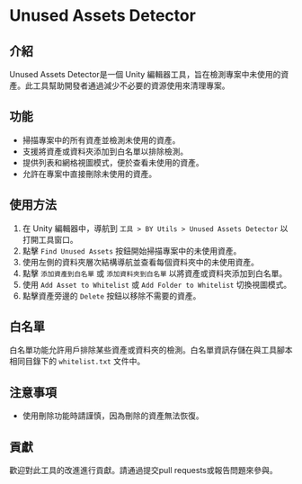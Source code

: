 # Unused Assets Detector

## 介紹
Unused Assets Detector是一個 Unity 編輯器工具，旨在檢測專案中未使用的資產。此工具幫助開發者通過減少不必要的資源使用來清理專案。

## 功能
- 掃描專案中的所有資產並檢測未使用的資產。
- 支援將資產或資料夾添加到白名單以排除檢測。
- 提供列表和網格視圖模式，便於查看未使用的資產。
- 允許在專案中直接刪除未使用的資產。

## 使用方法
1. 在 Unity 編輯器中，導航到 `工具 > BY Utils > Unused Assets Detector` 以打開工具窗口。
2. 點擊 `Find Unused Assets` 按鈕開始掃描專案中的未使用資產。
3. 使用左側的資料夾層次結構導航並查看每個資料夾中的未使用資產。
4. 點擊 `添加資產到白名單` 或 `添加資料夾到白名單` 以將資產或資料夾添加到白名單。
5. 使用 `Add Asset to Whitelist` 或 `Add Folder to Whitelist` 切換視圖模式。
6. 點擊資產旁邊的 `Delete` 按鈕以移除不需要的資產。

## 白名單
白名單功能允許用戶排除某些資產或資料夾的檢測。白名單資訊存儲在與工具腳本相同目錄下的 `whitelist.txt` 文件中。

## 注意事項
- 使用刪除功能時請謹慎，因為刪除的資產無法恢復。

## 貢獻
歡迎對此工具的改進進行貢獻。請通過提交pull requests或報告問題來參與。